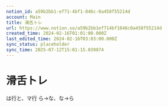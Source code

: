 ```yaml
---
notion_id: a59b2bb1-ef71-4bf1-846c-0a458f55214d
account: Main
title: 滑舌トレ
url: https://www.notion.so/a59b2bb1ef714bf1846c0a458f55214d
created_time: 2024-02-16T01:01:00.000Z
last_edited_time: 2024-02-16T03:03:00.000Z
sync_status: placeholder
sync_time: 2025-07-12T15:01:15.039874
---
```

# 滑舌トレ

は行と、マ行
ら→な、な→ら